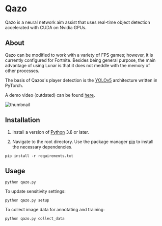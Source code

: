 # Qazo
Qazo is a neural network aim assist that uses real-time object detection accelerated with CUDA on Nvidia GPUs.

## About

Qazo can be modified to work with a variety of FPS games; however, it is currently configured for Fortnite. Besides being general purpose, the main advantage of using Lunar is that it does not meddle with the memory of other processes.

The basis of Qazos's player detection is the [YOLOv5](https://github.com/ultralytics/yolov5) architecture written in PyTorch.

A demo video (outdated) can be found [here](https://www.youtube.com/watch?v=XDAcQNUuT84).

![thumbnail](https://cdn.discordapp.com/attachments/1158454617596768307/1164842083216003072/Screenshot_2023-10-20_112335.png)

## Installation

1. Install a version of [Python](https://www.python.org/downloads/) 3.8 or later.

2. Navigate to the root directory. Use the package manager [pip](https://pip.pypa.io/en/stable/) to install the necessary dependencies.

```
pip install -r requirements.txt
```

## Usage
```           
python qazo.py
```
To update sensitivity settings:
```           
python qazo.py setup
```
To collect image data for annotating and training:
```           
python qazo.py collect_data
```
